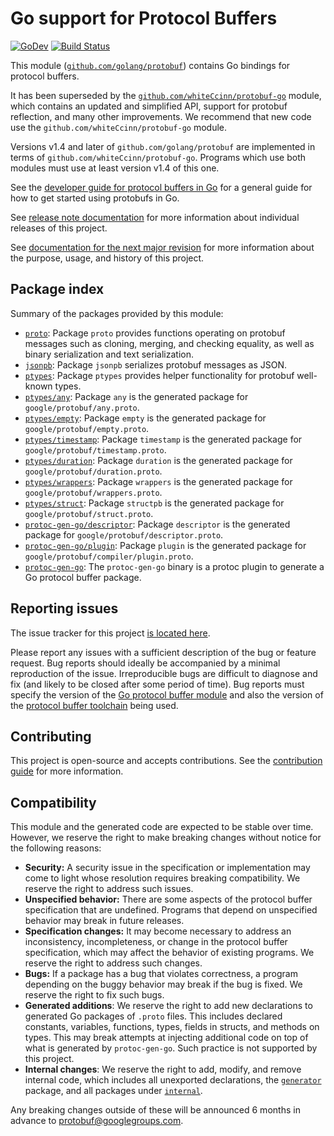 # Go support for Protocol Buffers

[![GoDev](https://img.shields.io/static/v1?label=godev&message=reference&color=00add8)](https://pkg.go.dev/mod/github.com/golang/protobuf)
[![Build Status](https://travis-ci.org/golang/protobuf.svg?branch=master)](https://travis-ci.org/golang/protobuf)

This module
([`github.com/golang/protobuf`](https://pkg.go.dev/mod/github.com/golang/protobuf))
contains Go bindings for protocol buffers.

It has been superseded by the
[`github.com/whiteCcinn/protobuf-go`](https://pkg.go.dev/mod/github.com/whiteCcinn/protobuf-go)
module, which contains an updated and simplified API,
support for protobuf reflection, and many other improvements.
We recommend that new code use the `github.com/whiteCcinn/protobuf-go` module.

Versions v1.4 and later of `github.com/golang/protobuf` are implemented
in terms of `github.com/whiteCcinn/protobuf-go`.
Programs which use both modules must use at least version v1.4 of this one.

See the
[developer guide for protocol buffers in Go](https://developers.google.com/protocol-buffers/docs/gotutorial)
for a general guide for how to get started using protobufs in Go.

See
[release note documentation](https://github.com/golang/protobuf/releases)
for more information about individual releases of this project.

See
[documentation for the next major revision](https://pkg.go.dev/mod/github.com/whiteCcinn/protobuf-go)
for more information about the purpose, usage, and history of this project.

## Package index

Summary of the packages provided by this module:

*   [`proto`](https://pkg.go.dev/github.com/golang/protobuf/proto): Package
    `proto` provides functions operating on protobuf messages such as cloning,
    merging, and checking equality, as well as binary serialization and text
    serialization.
*   [`jsonpb`](https://pkg.go.dev/github.com/golang/protobuf/jsonpb): Package
    `jsonpb` serializes protobuf messages as JSON.
*   [`ptypes`](https://pkg.go.dev/github.com/golang/protobuf/ptypes): Package
    `ptypes` provides helper functionality for protobuf well-known types.
*   [`ptypes/any`](https://pkg.go.dev/github.com/golang/protobuf/ptypes/any):
    Package `any` is the generated package for `google/protobuf/any.proto`.
*   [`ptypes/empty`](https://pkg.go.dev/github.com/golang/protobuf/ptypes/empty):
    Package `empty` is the generated package for `google/protobuf/empty.proto`.
*   [`ptypes/timestamp`](https://pkg.go.dev/github.com/golang/protobuf/ptypes/timestamp):
    Package `timestamp` is the generated package for
    `google/protobuf/timestamp.proto`.
*   [`ptypes/duration`](https://pkg.go.dev/github.com/golang/protobuf/ptypes/duration):
    Package `duration` is the generated package for
    `google/protobuf/duration.proto`.
*   [`ptypes/wrappers`](https://pkg.go.dev/github.com/golang/protobuf/ptypes/wrappers):
    Package `wrappers` is the generated package for
    `google/protobuf/wrappers.proto`.
*   [`ptypes/struct`](https://pkg.go.dev/github.com/golang/protobuf/ptypes/struct):
    Package `structpb` is the generated package for
    `google/protobuf/struct.proto`.
*   [`protoc-gen-go/descriptor`](https://pkg.go.dev/github.com/golang/protobuf/protoc-gen-go/descriptor):
    Package `descriptor` is the generated package for
    `google/protobuf/descriptor.proto`.
*   [`protoc-gen-go/plugin`](https://pkg.go.dev/github.com/golang/protobuf/protoc-gen-go/plugin):
    Package `plugin` is the generated package for
    `google/protobuf/compiler/plugin.proto`.
*   [`protoc-gen-go`](https://pkg.go.dev/github.com/golang/protobuf/protoc-gen-go):
    The `protoc-gen-go` binary is a protoc plugin to generate a Go protocol
    buffer package.

## Reporting issues

The issue tracker for this project
[is located here](https://github.com/golang/protobuf/issues).

Please report any issues with a sufficient description of the bug or feature
request. Bug reports should ideally be accompanied by a minimal reproduction of
the issue. Irreproducible bugs are difficult to diagnose and fix (and likely to
be closed after some period of time). Bug reports must specify the version of
the
[Go protocol buffer module](https://github.com/protocolbuffers/protobuf-go/releases)
and also the version of the
[protocol buffer toolchain](https://github.com/protocolbuffers/protobuf/releases)
being used.

## Contributing

This project is open-source and accepts contributions. See the
[contribution guide](https://github.com/golang/protobuf/blob/master/CONTRIBUTING.md)
for more information.

## Compatibility

This module and the generated code are expected to be stable over time. However,
we reserve the right to make breaking changes without notice for the following
reasons:

*   **Security:** A security issue in the specification or implementation may
    come to light whose resolution requires breaking compatibility. We reserve
    the right to address such issues.
*   **Unspecified behavior:** There are some aspects of the protocol buffer
    specification that are undefined. Programs that depend on unspecified
    behavior may break in future releases.
*   **Specification changes:** It may become necessary to address an
    inconsistency, incompleteness, or change in the protocol buffer
    specification, which may affect the behavior of existing programs. We
    reserve the right to address such changes.
*   **Bugs:** If a package has a bug that violates correctness, a program
    depending on the buggy behavior may break if the bug is fixed. We reserve
    the right to fix such bugs.
*   **Generated additions**: We reserve the right to add new declarations to
    generated Go packages of `.proto` files. This includes declared constants,
    variables, functions, types, fields in structs, and methods on types. This
    may break attempts at injecting additional code on top of what is generated
    by `protoc-gen-go`. Such practice is not supported by this project.
*   **Internal changes**: We reserve the right to add, modify, and remove
    internal code, which includes all unexported declarations, the
    [`generator`](https://pkg.go.dev/github.com/golang/protobuf/protoc-gen-go/generator)
    package, and all packages under
    [`internal`](https://pkg.go.dev/github.com/golang/protobuf/internal).

Any breaking changes outside of these will be announced 6 months in advance to
[protobuf@googlegroups.com](https://groups.google.com/forum/#!forum/protobuf).
